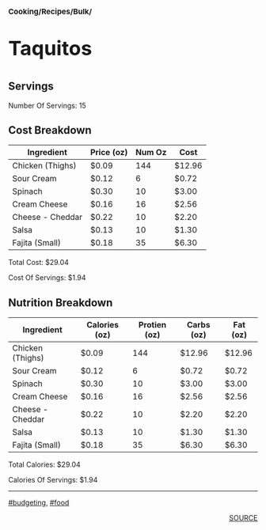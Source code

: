 # <p style='font-size: 15px;'>Cooking/Recipes/Bulk/</p>
# <p style='font-size: 40px;'>Taquitos</p>

## Servings

Number Of Servings: 15

## Cost Breakdown

<div class='table-container'><table><thead>
<tr>
<th>Ingredient</th>
<th>Price (oz)</th>
<th>Num Oz</th>
<th>Cost</th>
</tr>
</thead><tbody><tr>
<td>Chicken  (Thighs)</td>
<td>$0.09</td>
<td>144</td>
<td>$12.96</td>
</tr>
<tr>
<td>Sour Cream</td>
<td>$0.12</td>
<td>6</td>
<td>$0.72</td>
</tr>
<tr>
<td>Spinach</td>
<td>$0.30</td>
<td>10</td>
<td>$3.00</td>
</tr>
<tr>
<td>Cream Cheese</td>
<td>$0.16</td>
<td>16</td>
<td>$2.56</td>
</tr>
<tr>
<td>Cheese - Cheddar</td>
<td>$0.22</td>
<td>10</td>
<td>$2.20</td>
</tr>
<tr>
<td>Salsa</td>
<td>$0.13</td>
<td>10</td>
<td>$1.30</td>
</tr>
<tr>
<td>Fajita (Small)</td>
<td>$0.18</td>
<td>35</td>
<td>$6.30</td>
</tr>
</tbody></table></div>


Total Cost: $29.04

Cost Of Servings: $1.94

## Nutrition Breakdown

<div class='table-container'><table><thead>
<tr>
<th>Ingredient</th>
<th>Calories (oz)</th>
<th>Protien (oz)</th>
<th>Carbs (oz)</th>
<th>Fat (oz)</th>
</tr>
</thead><tbody><tr>
<td>Chicken  (Thighs)</td>
<td>$0.09</td>
<td>144</td>
<td>$12.96</td>
<td>$12.96</td>
</tr>
<tr>
<td>Sour Cream</td>
<td>$0.12</td>
<td>6</td>
<td>$0.72</td>
<td>$0.72</td>
</tr>
<tr>
<td>Spinach</td>
<td>$0.30</td>
<td>10</td>
<td>$3.00</td>
<td>$3.00</td>
</tr>
<tr>
<td>Cream Cheese</td>
<td>$0.16</td>
<td>16</td>
<td>$2.56</td>
<td>$2.56</td>
</tr>
<tr>
<td>Cheese - Cheddar</td>
<td>$0.22</td>
<td>10</td>
<td>$2.20</td>
<td>$2.20</td>
</tr>
<tr>
<td>Salsa</td>
<td>$0.13</td>
<td>10</td>
<td>$1.30</td>
<td>$1.30</td>
</tr>
<tr>
<td>Fajita (Small)</td>
<td>$0.18</td>
<td>35</td>
<td>$6.30</td>
<td>$6.30</td>
</tr>
</tbody></table></div>


Total Calories: $29.04

Calories Of Servings: $1.94

<div style='page-break-after: always;'></div>
<div style='page-break-after: always;'></div>

<hr/>

<div style='page-break-after: always;'></div>
<div style='page-break-after: always;'></div>

<a href='tag-budgeting.html'>#budgeting</a>, <a href='tag-food.html'>#food</a>
<div style='page-break-after: always;'></div>

<div style='text-align: right'>
<a href='https://www.youtube.com/watch?v=lChIsYoLne0&t=486s'>SOURCE</a>
</div>
